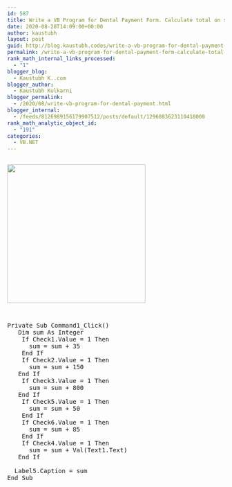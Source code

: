 ```yaml
---
id: 587
title: Write a VB Program for Dental Payment Form. Calculate total on selected options from check boxes.
date: 2020-08-28T14:09:00+00:00
author: kaustubh
layout: post
guid: http://blog.kaustubh.codes/write-a-vb-program-for-dental-payment-form-calculate-total-on-selected-options-from-check-boxes/
permalink: /write-a-vb-program-for-dental-payment-form-calculate-total-on-selected-options-from-check-boxes/
rank_math_internal_links_processed:
  - "1"
blogger_blog:
  - Kaustubh K..com
blogger_author:
  - Kaustubh Kulkarni
blogger_permalink:
  - /2020/08/write-vb-program-for-dental-payment.html
blogger_internal:
  - /feeds/8126989156179907512/posts/default/1296083623110418008
rank_math_analytic_object_id:
  - "191"
categories:
  - VB.NET
---
```

<div style="clear: both;">
  <a href="https://1.bp.blogspot.com/-9tOY8WBDRFc/X0kP6uZf5LI/AAAAAAAAffw/m5k1N-KmDsAs9bO0cPmTPRbvt7Etf1gUgCLcBGAsYHQ/s499/1.png" style="display: block; padding: 1em 0; text-align: none;"><img alt="" border="0" height="320" data-original-height="499" data-original-width="288" src="https://1.bp.blogspot.com/-9tOY8WBDRFc/X0kP6uZf5LI/AAAAAAAAffw/m5k1N-KmDsAs9bO0cPmTPRbvt7Etf1gUgCLcBGAsYHQ/s320/1.png" /></a>
</div>

<pre><br />Private Sub Command1_Click()<br />	Dim sum As Integer<br />	If Check1.Value = 1 Then<br />		sum = sum + 35<br />	End If<br />	If Check2.Value = 1 Then<br />		sum = sum + 150<br />	End If<br />	If Check3.Value = 1 Then<br />		sum = sum + 800<br />	End If<br />	If Check5.Value = 1 Then<br />		sum = sum + 50<br />	End If<br />	If Check6.Value = 1 Then<br />		sum = sum + 85<br />	End If<br />	If Check4.Value = 1 Then<br />		sum = sum + Val(Text1.Text)<br />	End If<br />	<br />	Label5.Caption = sum<br />End Sub<br /><br /><br /><br /><br /><br /></pre>
